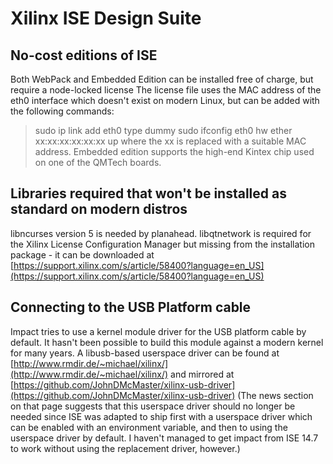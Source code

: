 # Xilinx ISE Design Suite

## No-cost editions of ISE
Both WebPack and Embedded Edition can be installed free of charge, but require a node-locked license
The license file uses the MAC address of the eth0 interface which doesn't exist on modern Linux,
but can be added with the following commands:
> sudo ip link add eth0 type dummy
> sudo ifconfig eth0 hw ether xx:xx:xx:xx:xx:xx up
where the xx is replaced with a suitable MAC address.
Embedded edition supports the high-end Kintex chip used on one of the QMTech boards.

## Libraries required that won't be installed as standard on modern distros
libncurses version 5 is needed by planahead.
libqtnetwork is required for the Xilinx License Configuration Manager but missing from the installation package - it can be downloaded at
[https://support.xilinx.com/s/article/58400?language=en_US](https://support.xilinx.com/s/article/58400?language=en_US)

## Connecting to the USB Platform cable
Impact tries to use a kernel module driver for the USB platform cable by default.  It hasn't been possible to build this module against a modern kernel for many years.
A libusb-based userspace driver can be found at [http://www.rmdir.de/~michael/xilinx/](http://www.rmdir.de/~michael/xilinx/)
and mirrored at [https://github.com/JohnDMcMaster/xilinx-usb-driver](https://github.com/JohnDMcMaster/xilinx-usb-driver)
(The news section on that page suggests that this userspace driver should no longer be needed since ISE was adapted to ship first with a userspace driver which can be enabled with an environment variable, and then to using the userspace driver by default.  I haven't managed to get impact from ISE 14.7 to work without using the replacement driver, however.)


